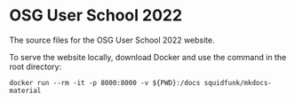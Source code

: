 # OSG User School 2022

The source files for the OSG User School 2022 website.

To serve the website locally, download Docker and use the command in the root directory:

```console
docker run --rm -it -p 8000:8000 -v ${PWD}:/docs squidfunk/mkdocs-material
```
